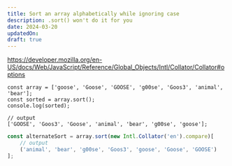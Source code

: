 ```yaml
---
title: Sort an array alphabetically while ignoring case
description: .sort() won't do it for you
date: 2024-03-20
updatedOn:
draft: true
---
```


https://developer.mozilla.org/en-US/docs/Web/JavaScript/Reference/Global_Objects/Intl/Collator/Collator#options

```node
const array = ['goose', 'Goose', 'GOOSE', 'g00se', 'Goos3', 'animal', 'bear'];
const sorted = array.sort();
console.log(sorted);

// output
['GOOSE', 'Goos3', 'Goose', 'animal', 'bear', 'g00se', 'goose'];
```

```js
const alternateSort = array.sort(new Intl.Collator('en').compare)[
    // output
    ('animal', 'bear', 'g00se', 'Goos3', 'goose', 'Goose', 'GOOSE')
];
```
